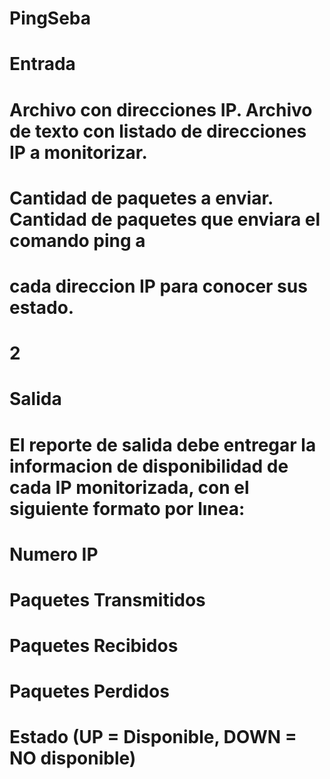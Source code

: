 # PingSeba
# Entrada
# Archivo con direcciones IP. Archivo de texto con listado de direcciones IP a monitorizar.
# Cantidad de paquetes a enviar. Cantidad de paquetes que enviara el comando ping a
# cada direccion IP para conocer sus estado.
# 2
# Salida
# El reporte de salida debe entregar la informacion de disponibilidad de cada IP monitorizada, con el siguiente formato por lınea:
# Numero IP
# Paquetes Transmitidos
# Paquetes Recibidos
# Paquetes Perdidos
# Estado (UP = Disponible, DOWN = NO disponible)
